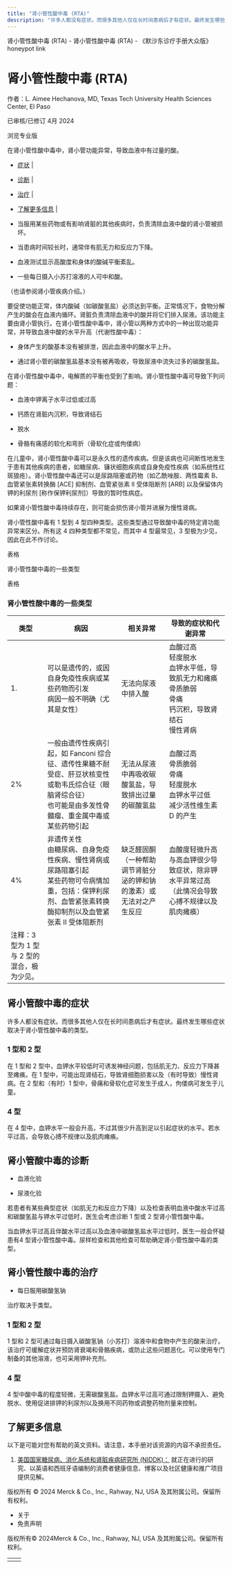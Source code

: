 ```yaml
---
title: "肾小管性酸中毒 (RTA)"
description: "许多人都没有症状。而很多其他人仅在长时间患病后才有症状。最终发生哪些症状取决于肾小管性酸中毒的类型。"
---
```


﻿肾小管性酸中毒 (RTA) - 肾小管性酸中毒 (RTA) - 《默沙东诊疗手册大众版》 honeypot link

# 肾小管性酸中毒 (RTA)

作者：L. Aimee Hechanova, MD, Texas Tech University Health Sciences Center, El Paso

已审核/已修订 4月 2024

浏览专业版

在肾小管性酸中毒中，肾小管功能异常，导致血液中有过量的酸。

- [症状](#症状_v762421_zh) \|
- [诊断](#诊断_v23368853_zh) \|
- [治疗](#治疗_v762474_zh) \|
- [了解更多信息](#了解更多信息_v50499537_zh) \|

- 当服用某些药物或有影响肾脏的其他疾病时，负责清除血液中酸的肾小管被损坏。

- 当患病时间较长时，通常伴有肌无力和反应力下降。

- 血液测试显示高酸度和身体的酸碱平衡紊乱。

- 一些每日摄入小苏打溶液的人可中和酸。


（也请参阅肾小管疾病介绍。）

要促使功能正常，体内酸碱（如碳酸氢盐）必须达到平衡。正常情况下，食物分解产生的酸会在血液内循环。肾脏负责清除血液中的酸并将它们排入尿液。该功能主要由肾小管执行。在肾小管性酸中毒中，肾小管以两种方式中的一种出现功能异常，并导致血液中酸的水平升高（代谢性酸中毒）：

- 身体产生的酸基本没有被排泄，因此血液中的酸水平上升。

- 通过肾小管的碳酸氢盐基本没有被再吸收，导致尿液中流失过多的碳酸氢盐。


在肾小管性酸中毒中，电解质的平衡也受到了影响。肾小管性酸中毒可导致下列问题：

- 血液中钾离子水平过低或过高

- 钙质在肾脏内沉积，导致肾结石

- 脱水

- 骨骼有痛感的软化和弯折（骨软化症或佝偻病）


在儿童中，肾小管性酸中毒可以是永久性的遗传疾病。但是该病也可间断性地发生于患有其他疾病的患者，如糖尿病、镰状细胞疾病或自身免疫性疾病（如系统性红斑狼疮）。肾小管性酸中毒还可以是尿路阻塞或药物（如乙酰唑胺、两性霉素 B、血管紧张素转换酶 \[ACE\] 抑制剂、血管紧张素 II 受体阻断剂 \[ARB\] 以及保留体内钾的利尿剂 \[称作保钾利尿剂\]）导致的暂时性病症。

如果肾小管性酸中毒持续存在，则可能会损伤肾小管并进展为慢性肾病。

肾小管性酸中毒有 1 型到 4 型四种类型。这些类型通过导致酸中毒的特定肾功能异常来区分。所有这 4 四种类型都不常见，而其中 4 型最常见，3 型极为少见，因此在此不作讨论。

表格

肾小管性酸中毒的一些类型

表格

### 肾小管性酸中毒的一些类型

| 类型 | 病因 | 相关异常 | 导致的症状和代谢异常 |
| --- | --- | --- | --- |
| 1. | 可以是遗传的，或因自身免疫性疾病或某些药物而引发 <br>病因一般不明确（尤其是女性） | 无法向尿液中排入酸 | 血酸过高<br>轻度脱水<br>血钾水平低，导致肌无力和瘫痪<br>骨质脆弱<br>骨痛<br>钙沉积，导致肾结石<br>慢性肾病 |
| 2% | 一般由遗传性疾病引起，如 Fanconi 综合征、遗传性果糖不耐受症、肝豆状核变性或勒韦氏综合征（眼脑肾综合征） <br>也可能是由多发性骨髓瘤、重金属中毒或某些药物引起 | 无法从尿液中再吸收碳酸氢盐，导致排出过量的碳酸氢盐 | 血酸过高<br>骨质脆弱 <br>骨痛<br>轻度脱水<br>血钾水平过低<br>减少活性维生素 D 的产生 |
| 4% | 非遗传关性<br>由糖尿病、自身免疫性疾病、慢性肾病或尿路阻塞引起<br>某些药物可令病情加重，包括：保钾利尿剂、血管紧张素转换酶抑制剂以及血管紧张素 II 受体阻断剂 | 缺乏醛固酮（一种帮助调节肾脏分泌的钾和钠的激素）或无法对之产生反应 | 血酸度轻微升高与高血钾很少导致症状，除非钾水平异常过高（此情况会导致心搏不规律以及肌肉瘫痪） |
| 注释：3 型为 1 型与 2 型的混合，极为少见。 |

## 肾小管酸中毒的症状

许多人都没有症状。而很多其他人仅在长时间患病后才有症状。最终发生哪些症状取决于肾小管性酸中毒的类型。

### 1 型和 2 型

在 1 型和 2 型中，血钾水平较低时可诱发神经问题，包括肌无力、反应力下降甚至瘫痪。在 1 型中，可能出现肾结石，导致肾细胞损害以及（有时导致）慢性肾病。在 2 型和（有时）1 型中，骨痛和骨软化症可发生于成人，佝偻病可发生于儿童。

### 4 型

在 4 型中，血钾水平一般会升高，不过其很少升高到足以引起症状的水平。若水平过高，会导致心搏不规律以及肌肉瘫痪。

## 肾小管酸中毒的诊断

- 血液化验

- 尿液化验


若患者有某些典型症状（如肌无力和反应力下降）以及检查表明血液中酸水平过高和碳酸氢盐与钾水平过低时，医生会考虑诊断 1 型或 2 型肾小管性酸中毒。

当血钾水平过高且伴酸水平过高以及血液中碳酸氢盐水平过低时，医生一般会怀疑患有4 型肾小管性酸中毒。尿样检查和其他检查可帮助确定肾小管性酸中毒的类型。

## 肾小管性酸中毒的治疗

- 每日服用碳酸氢钠


治疗取决于类型。

### 1 型和 2 型

1 型和 2 型可通过每日摄入碳酸氢钠（小苏打）溶液中和食物中产生的酸来治疗。该治疗可缓解症状并预防肾衰竭和骨骼疾病，或防止这些问题恶化。可以使用专门制备的其他溶液，也可采用钾补充剂。

### 4 型

4 型中酸中毒的程度轻微，无需碳酸氢盐。血钾水平过高可通过限制钾摄入、避免脱水、使用促进排钾的利尿剂以及换用不同药物或调整药物剂量来控制。

## 了解更多信息

以下是可能对您有帮助的英文资料。请注意，本手册对该资源的内容不承担责任。

1. [美国国家糖尿病、消化系统和肾脏疾病研究所 (NIDDK)：](http://www.niddk.nih.gov/health-information/health-topics/kidney-disease/Pages/default.aspx) 就正在进行的研究、以英语和西班牙语编制的消费者健康信息、博客以及社区健康和推广项目提供见解。




版权所有 © 2024
Merck & Co., Inc., Rahway, NJ, USA 及其附属公司。保留所有权利。

- 关于
- 免责声明

版权所有© 2024Merck & Co., Inc., Rahway, NJ, USA 及其附属公司。保留所有权利。

|     |     |
| --- | --- |
|  |  |